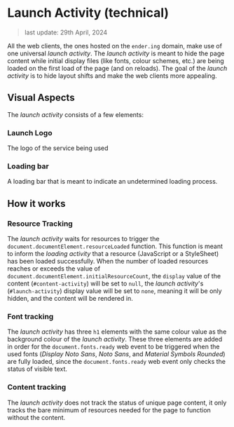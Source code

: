 # Launch Activity (technical)

> last update: 29th April, 2024

All the web clients, the ones hosted on the `ender.ing` domain, make use of one universal *launch activity*. The *launch activity* is meant to hide the page content while initial display files (like fonts, colour schemes, etc.) are being loaded on the first load of the page (and on reloads). The goal of the *launch activity* is to hide layout shifts and make the web clients more appealing.

## Visual Aspects

The *launch activity* consists of a few elements:

### Launch Logo

The logo of the service being used

### Loading bar

A loading bar that is meant to indicate an undetermined loading process.

## How it works

### Resource Tracking

The *launch activity* waits for resources to trigger the `document.documentElement.resourceLoaded` function. This function is meant to inform the *loading activity* that a resource (JavaScript or a StyleSheet) has been loaded successfully. When the number of loaded resources reaches or exceeds the value of `document.documentElement.initialResourceCount`, the `display` value of the content (`#content-activity`) will be set to `null`, the *launch activity*'s (`#launch-activity`) display value will be set to `none`, meaning it will be only hidden, and the content will be rendered in.

### Font tracking

The *launch activity* has three `h1` elements with the same colour value as the background colour of the *launch activity*. These three elements are added in order for the `document.fonts.ready` web event to be triggered when the used fonts (*Display Noto Sans*, *Noto Sans*, and *Material Symbols Rounded*) are fully loaded, since the `document.fonts.ready` web event only checks the status of visible text.

### Content tracking

The *launch activity* does not track the status of unique page content, it only tracks the bare minimum of resources needed for the page to function without the content.
